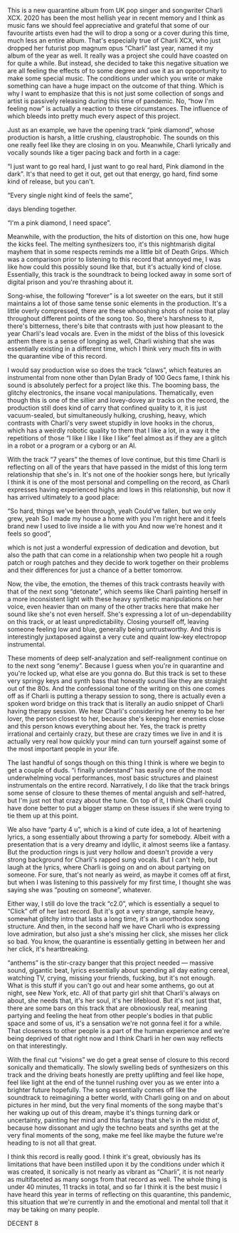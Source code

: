 This is a new quarantine album from UK pop singer and songwriter Charli XCX. 2020 has been the most hellish year in recent memory and I think as music fans we should feel appreciative and grateful that some of our favourite artists even had the will to drop a song or a cover during this time, much less an entire album. That's especially true of Charli XCX, who just dropped her futurist pop magnum opus “Charli” last year, named it my album of the year as well. It really was a project she could have coasted on for quite a while. But instead, she decided to take this negative situation we are all feeling the effects of to some degree and use it as an opportunity to make some special music. The conditions under which you write or make something can have a huge impact on the outcome of that thing. Which is why I want to emphasize that this is not just some collection of songs and artist is passively releasing during this time of pandemic. No, “how I'm feeling now” is actually a reaction to these circumstances. The influence of which bleeds into pretty much every aspect of this project.

Just as an example, we have the opening track “pink diamond”, whose production is harsh, a little crushing, claustrophobic. The sounds on this one really feel like they are closing in on you. Meanwhile, Charli lyrically and vocally sounds like a tiger pacing back and forth in a cage:

“I just want to go real hard, I just want to go real hard,
Pink diamond in the dark”.
It's that need to get it out, get out that energy, go hard, find some kind of release, but you can't.

“Every single night kind of feels the same”,

days blending together.

“I'm a pink diamond, I need space”.

Meanwhile, with the production, the hits of distortion on this one, how huge the kicks feel. The melting synthesizers too, it's this nightmarish digital mayhem that in some respects reminds me a little bit of Death Grips. Which was a comparison prior to listening to this record that annoyed me, I was like how could this possibly sound like that, but it's actually kind of close. Essentially, this track is the soundtrack to being locked away in some sort of digital prison and you're thrashing about it.

Song-whise, the following “forever” is a lot sweeter on the ears, but it still maintains a lot of those same tense sonic elements in the production. It's a little overly compressed, there are these whooshing shots of noise that play throughout different points of the song too. So, there's harshness to it, there's bitterness, there's bite that contrasts with just how pleasant to the year Charli's lead vocals are. Even in the midst of the bliss of this lovesick anthem there is a sense of longing as well, Charli wishing that she was essentially existing in a different time, which I think very much fits in with the quarantine vibe of this record.

I would say production wise so does the track “claws”, which features an instrumental from none other than Dylan Brady of 100 Gecs fame, I think his sound is absolutely perfect for a project like this. The booming bass, the glitchy electronics, the insane vocal manipulations. Thematically, even though this is one of the sillier and lovey-dovey air tracks on the record, the production still does kind of carry that confined quality to it, it is just vacuum-sealed, but simultaneously hulking, crushing, heavy, which contrasts with Charli's very sweet stupidly in love hooks in the chorus, which has a weirdly robotic quality to them that I like a lot, in a way it the repetitions of those “I like I like I like I like” feel almost as if they are a glitch in a robot or a program or a cyborg or an AI.

With the track “7 years” the themes of love continue, but this time Charli is reflecting on all of the years that have passed in the midst of this long term relationship that she's in. It's not one of the hookier songs here, but lyrically I think it is one of the most personal and compelling on the record, as Charli expresses having experienced highs and lows in this relationship, but now it has arrived ultimately to a good place:

“So hard, things we've been through, yeah
Could've fallen, but we only grew, yeah
So I made my house a home with you
I'm right here and it feels brand new
I used to live inside a lie with you
And now we're honest and it feels so good”,

which is not just a wonderful expression of dedication and devotion, but also the path that can come in a relationship when two people hit a rough patch or rough patches and they decide to work together on their problems and their differences for just a chance of a better tomorrow.

Now, the vibe, the emotion, the themes of this track contrasts heavily with that of the next song “detonate”, which seems like Charli painting herself in a more inconsistent light with these heavy synthetic manipulations on her voice, even heavier than on many of the other tracks here that make her sound like she's not even herself. She's expressing a lot of un-dependability on this track, or at least unpredictability. Closing yourself off, leaving someone feeling low and blue, generally being untrustworthy. And this is interestingly juxtaposed against a very cute and quaint low-key electropop instrumental.

These moments of deep self-analyzation and self-realignment continue on to the next song “enemy”. Because I guess when you're in quarantine and you're locked up, what else are you gonna do. But this track is set to these very springy keys and synth bass that honestly sound like they are straight out of the 80s. And the confessional tone of the writing on this one comes off as if Charli is putting a therapy session to song, there is actually even a spoken word bridge on this track that is literally an audio snippet of Charli having therapy session. We hear Charli's considering her enemy to be her lover, the person closest to her, because she's keeping her enemies close and this person knows everything about her. Yes, the track is pretty irrational and certainly crazy, but these are crazy times we live in and it is actually very real how quickly your mind can turn yourself against some of the most important people in your life.

The last handful of songs though on this thing I think is where we begin to get a couple of duds. “i finally understand” has easily one of the most underwhelming vocal performances, most basic structures and plainest instrumentals on the entire record. Narratively, I do like that the track brings some sense of closure to these themes of mental anguish and self-hatred, but I'm just not that crazy about the tune. On top of it, I think Charli could have done better to put a bigger stamp on these issues if she were trying to tie them up at this point.

We also have “party 4 u”, which is a kind of cute idea, a lot of heartening lyrics, a song essentially about throwing a party for somebody. Albeit with a presentation that is a very dreamy and idyllic, it almost seems like a fantasy. But the production rings is just very hollow and doesn't provide a very strong background for Charli's rapped sung vocals. But I can't help, but laugh at the lyrics, where Charli is going on and on about partying on someone. For sure, that's not nearly as weird, as maybe it comes off at first, but when I was listening to this passively for my first time, I thought she was saying she was “pouting on someone”, whatever.

Either way, I still do love the track “c2.0”, which is essentially a sequel to “Click” off of her last record. But it's got a very strange, sample heavy, somewhat glitchy intro that lasts a long time, it's an unorthodox song structure. And then, in the second half we have Charli who is expressing love admiration, but also just a she's missing her click, she misses her click so bad. You know, the quarantine is essentially getting in between her and her click, it's heartbreaking.

“anthems” is the stir-crazy banger that this project needed — massive sound, gigantic beat, lyrics essentially about spending all day eating cereal, watching TV, crying, missing your friends, fucking, but it's not enough. What is this stuff if you can't go out and hear some anthems, go out at night, see New York, etc. All of that party girl shit that Charli's always on about, she needs that, it's her soul, it's her lifeblood. But it's not just that, there are some bars on this track that are obnoxiously real, meaning partying and feeling the heat from other people's bodies in that public space and some of us, it's a sensation we're not gonna feel it for a while. That closeness to other people is a part of the human experience and we're being deprived of that right now and I think Charli in her own way reflects on that interestingly.

With the final cut “visions” we do get a great sense of closure to this record sonically and thematically. The slowly swelling beds of synthesizers on this track and the driving beats honestly are pretty uplifting and feel like hope, feel like light at the end of the tunnel rushing over you as we enter into a brighter future hopefully. The song essentially comes off like the soundtrack to reimagining a better world, with Charli going on and on about pictures in her mind, but the very final moments of the song maybe that's her waking up out of this dream, maybe it's things turning dark or uncertainty, painting her mind and this fantasy that she's in the midst of, because how dissonant and ugly the techno beats and synths get at the very final moments of the song, make me feel like maybe the future we're heading to is not all that great.

I think this record is really good. I think it's great, obviously has its limitations that have been instilled upon it by the conditions under which it was created, it sonically is not nearly as vibrant as “Charli”, it is not nearly as multifaceted as many songs from that record as well. The whole thing is under 40 minutes, 11 tracks in total, and so far I think it is the best music I have heard this year in terms of reflecting on this quarantine, this pandemic, this situation that we're currently in and the emotional and mental toll that it may be taking on many people.

DECENT 8

